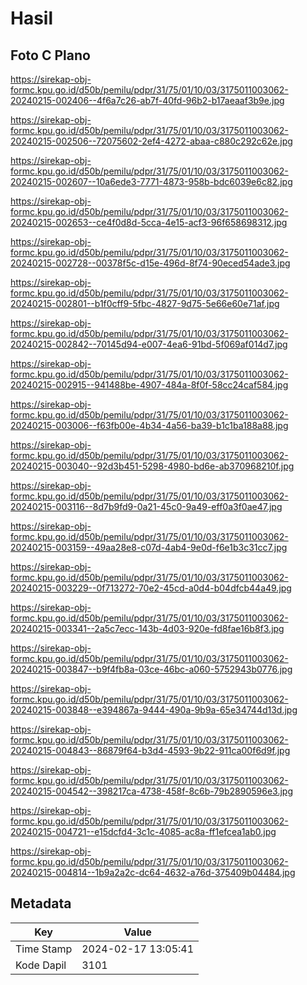 # Hasil

## Foto C Plano

https://sirekap-obj-formc.kpu.go.id/d50b/pemilu/pdpr/31/75/01/10/03/3175011003062-20240215-002406--4f6a7c26-ab7f-40fd-96b2-b17aeaaf3b9e.jpg

https://sirekap-obj-formc.kpu.go.id/d50b/pemilu/pdpr/31/75/01/10/03/3175011003062-20240215-002506--72075602-2ef4-4272-abaa-c880c292c62e.jpg

https://sirekap-obj-formc.kpu.go.id/d50b/pemilu/pdpr/31/75/01/10/03/3175011003062-20240215-002607--10a6ede3-7771-4873-958b-bdc6039e6c82.jpg

https://sirekap-obj-formc.kpu.go.id/d50b/pemilu/pdpr/31/75/01/10/03/3175011003062-20240215-002653--ce4f0d8d-5cca-4e15-acf3-96f658698312.jpg

https://sirekap-obj-formc.kpu.go.id/d50b/pemilu/pdpr/31/75/01/10/03/3175011003062-20240215-002728--00378f5c-d15e-496d-8f74-90eced54ade3.jpg

https://sirekap-obj-formc.kpu.go.id/d50b/pemilu/pdpr/31/75/01/10/03/3175011003062-20240215-002801--b1f0cff9-5fbc-4827-9d75-5e66e60e71af.jpg

https://sirekap-obj-formc.kpu.go.id/d50b/pemilu/pdpr/31/75/01/10/03/3175011003062-20240215-002842--70145d94-e007-4ea6-91bd-5f069af014d7.jpg

https://sirekap-obj-formc.kpu.go.id/d50b/pemilu/pdpr/31/75/01/10/03/3175011003062-20240215-002915--941488be-4907-484a-8f0f-58cc24caf584.jpg

https://sirekap-obj-formc.kpu.go.id/d50b/pemilu/pdpr/31/75/01/10/03/3175011003062-20240215-003006--f63fb00e-4b34-4a56-ba39-b1c1ba188a88.jpg

https://sirekap-obj-formc.kpu.go.id/d50b/pemilu/pdpr/31/75/01/10/03/3175011003062-20240215-003040--92d3b451-5298-4980-bd6e-ab370968210f.jpg

https://sirekap-obj-formc.kpu.go.id/d50b/pemilu/pdpr/31/75/01/10/03/3175011003062-20240215-003116--8d7b9fd9-0a21-45c0-9a49-eff0a3f0ae47.jpg

https://sirekap-obj-formc.kpu.go.id/d50b/pemilu/pdpr/31/75/01/10/03/3175011003062-20240215-003159--49aa28e8-c07d-4ab4-9e0d-f6e1b3c31cc7.jpg

https://sirekap-obj-formc.kpu.go.id/d50b/pemilu/pdpr/31/75/01/10/03/3175011003062-20240215-003229--0f713272-70e2-45cd-a0d4-b04dfcb44a49.jpg

https://sirekap-obj-formc.kpu.go.id/d50b/pemilu/pdpr/31/75/01/10/03/3175011003062-20240215-003341--2a5c7ecc-143b-4d03-920e-fd8fae16b8f3.jpg

https://sirekap-obj-formc.kpu.go.id/d50b/pemilu/pdpr/31/75/01/10/03/3175011003062-20240215-003847--b9f4fb8a-03ce-46bc-a060-5752943b0776.jpg

https://sirekap-obj-formc.kpu.go.id/d50b/pemilu/pdpr/31/75/01/10/03/3175011003062-20240215-003848--e394867a-9444-490a-9b9a-65e34744d13d.jpg

https://sirekap-obj-formc.kpu.go.id/d50b/pemilu/pdpr/31/75/01/10/03/3175011003062-20240215-004843--86879f64-b3d4-4593-9b22-911ca00f6d9f.jpg

https://sirekap-obj-formc.kpu.go.id/d50b/pemilu/pdpr/31/75/01/10/03/3175011003062-20240215-004542--398217ca-4738-458f-8c6b-79b2890596e3.jpg

https://sirekap-obj-formc.kpu.go.id/d50b/pemilu/pdpr/31/75/01/10/03/3175011003062-20240215-004721--e15dcfd4-3c1c-4085-ac8a-ff1efcea1ab0.jpg

https://sirekap-obj-formc.kpu.go.id/d50b/pemilu/pdpr/31/75/01/10/03/3175011003062-20240215-004814--1b9a2a2c-dc64-4632-a76d-375409b04484.jpg


## Metadata

| Key        | Value               |
| ---------- | ------------------- |
| Time Stamp | 2024-02-17 13:05:41 |
| Kode Dapil | 3101                |




